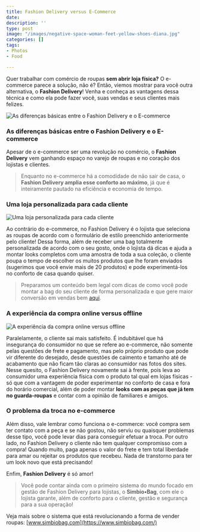 ```yaml
---
title: Fashion Delivery versus E-Commerce
date: 
description: ''
type: post
image: "/images/negative-space-woman-feet-yellow-shoes-diana.jpg"
categories: []
tags:
- Photos
- Food

---
```

Quer trabalhar com comércio de roupas **sem abrir loja física?** O e-commerce parece a solução, não é? Então, viemos mostrar para você outra alternativa, o **Fashion Delivery**! Venha e conheça as vantagens dessa técnica e como ela pode fazer você, suas vendas e seus clientes mais felizes.

![As diferenças básicas entre o Fashion Delivery e o E-commerce](https://www.portalfashiondelivery.com.br/img/conteudo/exf_sapatos.jpg)

### As diferenças básicas entre o Fashion Delivery e o E-commerce

Apesar de o e-commerce ser uma revolução no comércio, o **Fashion Delivery** vem ganhando espaço no varejo de roupas e no coração dos lojistas e clientes.

> Enquanto no e-commerce há a comodidade de não sair de casa, o **Fashion Delivery amplia esse conforto ao máximo**, já que é inteiramente pautado na eficiência e economia de tempo.

### Uma loja personalizada para cada cliente

![Uma loja personalizada para cada cliente](https://www.portalfashiondelivery.com.br/img/conteudo/exf_arara.jpg)

Ao contrário do e-commerce, no Fashion Delivery é o lojista que seleciona as roupas de acordo com o formulário de estilo preenchido anteriormente pelo cliente! Dessa forma, além de receber uma bag totalmente personalizada de acordo com o seu gosto, onde o lojista dá dicas e ajuda a montar looks completos com uma amostra de toda a sua coleção, o cliente poupa o tempo de escolher os muitos produtos que lhe foram enviados (sugerimos que você envie mais de 20 produtos) e pode experimentá-los no conforto de casa quando quiser.

> Preparamos um conteúdo bem legal com dicas de como você pode montar a bag do seu cliente de forma personalizada e que gere maior conversão em vendas bem [aqui](https://www.portalfashiondelivery.com.br/conteudo/montagem_bag/).

### A experiência da compra online versus offline

![A experiência da compra online versus offline](https://www.portalfashiondelivery.com.br/img/conteudo/exf_pessoa.jpg)

Paralelamente, o cliente sai mais satisfeito. É indubitável que há insegurança do consumidor no que se refere ao e-commerce, não somente pelas questões de frete e pagamento, mas pelo próprio produto que pode vir diferente do desejado, desde questões de caimento e tamanho até de acabamento que não ficam tão claras ao consumidor nas fotos dos sites. Nesse quesito, o Fashion Delivery novamente sai à frente, pois leva ao consumidor uma experiência física com o produto tal qual em lojas físicas - só que com a vantagem de poder experimentar no conforto de casa e fora do horário comercial, além de poder montar **looks com as peças que já tem no guarda-roupas** e contar com a opinião de familiares e amigos.

### O problema da troca no e-commerce

Além disso, vale lembrar como funciona o e-commerce: você compra sem ter contato com a peça e se não gostou, não serviu ou quaisquer problemas desse tipo, você pode levar dias para conseguir efetuar a troca. Por outro lado, no Fashion Delivery o cliente não tem qualquer compromisso com a compra! Quando muito, paga apenas o valor do frete e tem total liberdade para amar ou rejeitar os produtos que recebeu. Nada de transtorno para ter um look novo que está precisando!

Enfim, **Fashion Delivery** é só amor!

> Você pode contar ainda com o primeiro sistema do mundo focado em gestão de Fashion Delivery para lojistas, o **Simbio•Bag**, com ele o lojista garante, além de conforto para o cliente, gestão e segurança para a sua operação!

Veja mais sobre o sistema que está revolucionando a forma de vender roupas: [www.simbiobag.com](https://www.simbiobag.com/)
